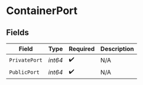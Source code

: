 # ContainerPort


## Fields

| Field              | Type               | Required           | Description        |
| ------------------ | ------------------ | ------------------ | ------------------ |
| `PrivatePort`      | *int64*            | :heavy_check_mark: | N/A                |
| `PublicPort`       | *int64*            | :heavy_check_mark: | N/A                |